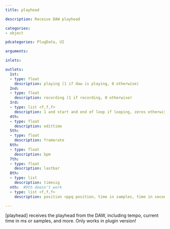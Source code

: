 ```yaml
---
title: playhead

description: Receive DAW playhead

categories:
- object

pdcategories: PlugData, UI

arguments:

inlets:

outlets:
  1st:
  - type: float
    description: playing (1 if daw is playing, 0 otherwise)
  2nd:
  - type: float
    description: recording (1 if recording, 0 otherwise)
  3rd:
  - type: list <f,f,f>
    description: 1 and start and end of loop if looping, zeros otherwise
  4th:
  - type: float
    description: edittime
  5th:
  - type: float
    description: framerate
  6th:
  - type: float
    description: bpm
  7th:
  - type: float
    description: lastbar
  8th:
  - type: list
    description: timesig
  nth:  #9th doesn't work
  - type: list <f,f,f>
    description: position <ppq position, time in samples, time in seconds>

---
```


[playhead] receives the playhead from the DAW, including tempo, current time in ms or samples, and more. Only works in plugin version!

